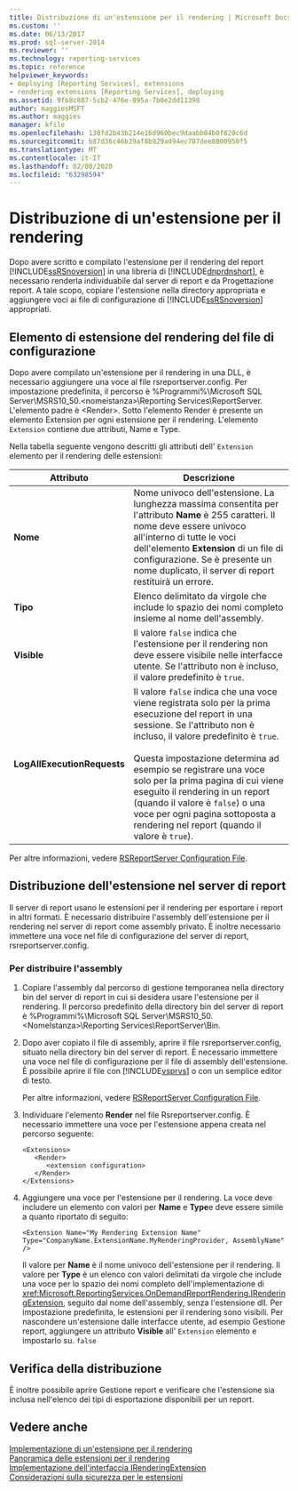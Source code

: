 ```yaml
---
title: Distribuzione di un'estensione per il rendering | Microsoft Docs
ms.custom: ''
ms.date: 06/13/2017
ms.prod: sql-server-2014
ms.reviewer: ''
ms.technology: reporting-services
ms.topic: reference
helpviewer_keywords:
- deploying [Reporting Services], extensions
- rendering extensions [Reporting Services], deploying
ms.assetid: 9fb8c887-5cb2-476e-895a-7b0e2dd11398
author: maggiesMSFT
ms.author: maggies
manager: kfile
ms.openlocfilehash: 138fd2b43b214e16d960bec9daabb84b0f820c6d
ms.sourcegitcommit: b87d36c46b39af8b929ad94ec707dee8800950f5
ms.translationtype: MT
ms.contentlocale: it-IT
ms.lasthandoff: 02/08/2020
ms.locfileid: "63298594"
---
```

# <a name="deploying-a-rendering-extension"></a>Distribuzione di un'estensione per il rendering
  Dopo avere scritto e compilato l'estensione per il rendering del report [!INCLUDE[ssRSnoversion](../../../includes/ssrsnoversion-md.md)] in una libreria di [!INCLUDE[dnprdnshort](../../../includes/dnprdnshort-md.md)], è necessario renderla individuabile dal server di report e da Progettazione report. A tale scopo, copiare l'estensione nella directory appropriata e aggiungere voci ai file di configurazione di [!INCLUDE[ssRSnoversion](../../../includes/ssrsnoversion-md.md)] appropriati.  
  
## <a name="configuration-file-rendering-extension-element"></a>Elemento di estensione del rendering del file di configurazione  
 Dopo avere compilato un'estensione per il rendering in una DLL, è necessario aggiungere una voce al file rsreportserver.config. Per impostazione predefinita, il percorso è %Programmi%\Microsoft SQL Server\MSRS10_50.\<nomeistanza>\Reporting Services\ReportServer. L'elemento padre è \<Render>. Sotto l'elemento Render è presente un elemento Extension per ogni estensione per il rendering. L'elemento `Extension` contiene due attributi, Name e Type.  
  
 Nella tabella seguente vengono descritti gli attributi dell' `Extension` elemento per il rendering delle estensioni:  
  
|Attributo|Descrizione|  
|---------------|-----------------|  
|**Nome**|Nome univoco dell'estensione. La lunghezza massima consentita per l'attributo **Name** è 255 caratteri. Il nome deve essere univoco all'interno di tutte le voci dell'elemento **Extension** di un file di configurazione. Se è presente un nome duplicato, il server di report restituirà un errore.|  
|**Tipo**|Elenco delimitato da virgole che include lo spazio dei nomi completo insieme al nome dell'assembly.|  
|**Visible**|Il valore `false` indica che l'estensione per il rendering non deve essere visibile nelle interfacce utente. Se l'attributo non è incluso, il valore predefinito è `true`.|  
|**LogAllExecutionRequests**|Il valore `false` indica che una voce viene registrata solo per la prima esecuzione del report in una sessione. Se l'attributo non è incluso, il valore predefinito è `true`.<br /><br /> Questa impostazione determina ad esempio se registrare una voce solo per la prima pagina di cui viene eseguito il rendering in un report (quando il valore è `false`) o una voce per ogni pagina sottoposta a rendering nel report (quando il valore è `true`).|  
  
 Per altre informazioni, vedere [RSReportServer Configuration File](../../report-server/rsreportserver-config-configuration-file.md).  
  
## <a name="deploying-the-extension-to-the-report-server"></a>Distribuzione dell'estensione nel server di report  
 Il server di report usano le estensioni per il rendering per esportare i report in altri formati. È necessario distribuire l'assembly dell'estensione per il rendering nel server di report come assembly privato. È inoltre necessario immettere una voce nel file di configurazione del server di report, rsreportserver.config.  
  
### <a name="to-deploy-the-assembly"></a>Per distribuire l'assembly  
  
1.  Copiare l'assembly dal percorso di gestione temporanea nella directory bin del server di report in cui si desidera usare l'estensione per il rendering. Il percorso predefinito della directory bin del server di report è %Programmi%\Microsoft SQL Server\MSRS10_50.\<NomeIstanza>\Reporting Services\ReportServer\Bin.  
  
2.  Dopo aver copiato il file di assembly, aprire il file rsreportserver.config, situato nella directory bin del server di report. È necessario immettere una voce nel file di configurazione per il file di assembly dell'estensione. È possibile aprire il file con [!INCLUDE[vsprvs](../../../includes/vsprvs-md.md)] o con un semplice editor di testo.  
  
     Per altre informazioni, vedere [RSReportServer Configuration File](../../report-server/rsreportserver-config-configuration-file.md).  
  
3.  Individuare l'elemento **Render** nel file Rsreportserver.config. È necessario immettere una voce per l'estensione appena creata nel percorso seguente:  
  
    ```  
    <Extensions>  
       <Render>  
          <extension configuration>  
       </Render>  
    </Extensions>  
    ```  
  
4.  Aggiungere una voce per l'estensione per il rendering. La voce deve includere un elemento con valori per **Name** e **Type**e deve essere simile a quanto riportato di seguito:  
  
    ```  
    <Extension Name="My Rendering Extension Name" Type="CompanyName.ExtensionName.MyRenderingProvider, AssemblyName" />  
    ```  
  
     Il valore per **Name** è il nome univoco dell'estensione per il rendering. Il valore per **Type** è un elenco con valori delimitati da virgole che include una voce per lo spazio dei nomi completo dell'implementazione di <xref:Microsoft.ReportingServices.OnDemandReportRendering.IRenderingExtension>, seguito dal nome dell'assembly, senza l'estensione dll. Per impostazione predefinita, le estensioni per il rendering sono visibili. Per nascondere un'estensione dalle interfacce utente, ad esempio Gestione report, aggiungere un attributo **Visible** all' `Extension` elemento e impostarlo su. `false`  
  
## <a name="verifying-the-deployment"></a>Verifica della distribuzione  
 È inoltre possibile aprire Gestione report e verificare che l'estensione sia inclusa nell'elenco dei tipi di esportazione disponibili per un report.  
  
## <a name="see-also"></a>Vedere anche  
 [Implementazione di un'estensione per il rendering](implementing-a-rendering-extension.md)   
 [Panoramica delle estensioni per il rendering](rendering-extensions-overview.md)   
 [Implementazione dell'interfaccia IRenderingExtension](implementing-the-irenderingextension-interface.md)   
 [Considerazioni sulla sicurezza per le estensioni](../security-considerations-for-extensions.md)  
  
  
